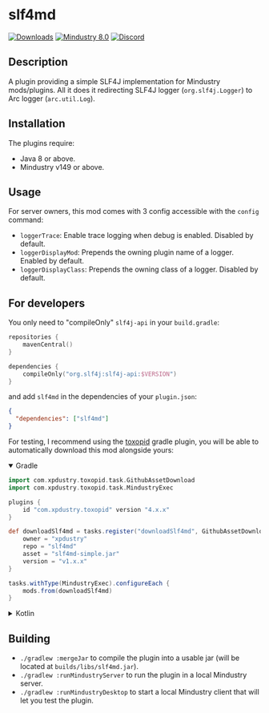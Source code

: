 # slf4md

[![Downloads](https://img.shields.io/github/downloads/xpdustry/slf4md/total?color=008080&label=Downloads)](https://github.com/xpdustry/slf4md/releases)
[![Mindustry 8.0](https://img.shields.io/badge/Mindustry-8.0-008080)](https://github.com/Anuken/Mindustry/releases)
[![Discord](https://img.shields.io/discord/519293558599974912?color=008080&label=Discord)](https://discord.xpdustry.com)

## Description

A plugin providing a simple SLF4J implementation for Mindustry mods/plugins.
All it does it redirecting SLF4J logger (`org.slf4j.Logger`) to Arc logger (`arc.util.Log`).

## Installation

The plugins require:

- Java 8 or above.
- Mindustry v149 or above.

## Usage

For server owners, this mod comes with 3 config accessible with the `config` command:
- `loggerTrace`: Enable trace logging when debug is enabled. Disabled by default.
- `loggerDisplayMod`: Prepends the owning plugin name of a logger. Enabled by default.
- `loggerDisplayClass`: Prepends the owning class of a logger. Disabled by default.

## For developers

You only need to "compileOnly" `slf4j-api` in your `build.gradle`:

```kt
repositories {
    mavenCentral()
}

dependencies {
    compileOnly("org.slf4j:slf4j-api:$VERSION")
}
```

and add `slf4md` in the dependencies of your `plugin.json`:

```json
{
  "dependencies": ["slf4md"]
}
```

For testing, I recommend using the [toxopid](https://github.com/xpdustry/toxopid) gradle plugin, you will be able to automatically download this mod alongside yours:

<details open>
<summary>Gradle</summary>

```groovy
import com.xpdustry.toxopid.task.GithubAssetDownload
import com.xpdustry.toxopid.task.MindustryExec

plugins {
    id "com.xpdustry.toxopid" version "4.x.x"
}

def downloadSlf4md = tasks.register("downloadSlf4md", GithubAssetDownload) {
    owner = "xpdustry"
    repo = "slf4md"
    asset = "slf4md-simple.jar"
    version = "v1.x.x"
}

tasks.withType(MindustryExec).configureEach {
    mods.from(downloadSlf4md)
}
```
</details>


<details>
<summary>Kotlin</summary>

```kt
import com.xpdustry.toxopid.task.GithubAssetDownload
import com.xpdustry.toxopid.task.MindustryExec

plugins {
    id("com.xpdustry.toxopid") version "4.x.x"
}

val downloadSlf4md by tasks.registering(GithubAssetDownload::class) {
    owner = "xpdustry"
    repo = "slf4md"
    asset = "slf4md-simple.jar"
    version = "v1.x.x"
}

tasks.withType<MindustryExec> {
    mods.from(downloadSlf4md)
}
```
</details>

## Building

- `./gradlew :mergeJar` to compile the plugin into a usable jar (will be located at `builds/libs/slf4md.jar`).
- `./gradlew :runMindustryServer` to run the plugin in a local Mindustry server.
- `./gradlew :runMindustryDesktop` to start a local Mindustry client that will let you test the plugin.
